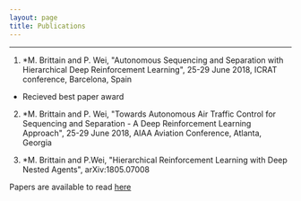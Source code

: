 ```yaml
---
layout: page
title: Publications
---
```



----

1. *M. Brittain and P. Wei, "Autonomous Sequencing and Separation with Hierarchical Deep Reinforcement Learning", 25-29 June 2018, ICRAT conference, Barcelona, Spain

 * Recieved best paper award
 
2. *M. Brittain and P. Wei, "Towards Autonomous Air Traffic Control for Sequencing and Separation - A Deep Reinforcement Learning Approach", 25-29 June 2018, AIAA Aviation Conference, Atlanta,  Georgia
 
3. *M. Brittain and P.Wei, "Hierarchical Reinforcement Learning with Deep Nested Agents", arXiv:1805.07008

 
Papers are available to read [here](https://www.researchgate.net/profile/Marc_Brittain)
